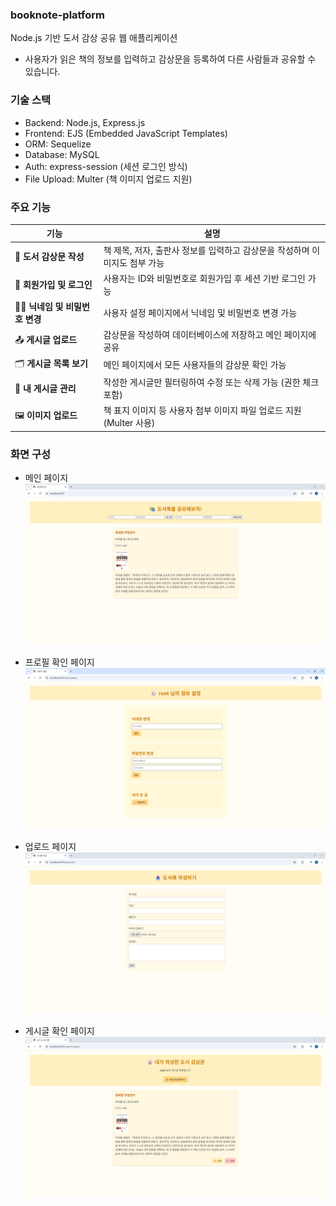 ### booknote-platform
Node.js 기반 도서 감상 공유 웹 애플리케이션
- 사용자가 읽은 책의 정보를 입력하고 감상문을 등록하여 다른 사람들과 공유할 수 있습니다.  

### 기술 스택
- Backend: Node.js, Express.js
- Frontend: EJS (Embedded JavaScript Templates)
- ORM: Sequelize
- Database: MySQL
- Auth: express-session (세션 로그인 방식)
- File Upload: Multer (책 이미지 업로드 지원)

### 주요 기능
| 기능 | 설명 |
|------|------|
| 📝 **도서 감상문 작성** | 책 제목, 저자, 출판사 정보를 입력하고 감상문을 작성하며 이미지도 첨부 가능 |
| 🔐 **회원가입 및 로그인** | 사용자는 ID와 비밀번호로 회원가입 후 세션 기반 로그인 가능 |
| 🧑‍💼 **닉네임 및 비밀번호 변경** | 사용자 설정 페이지에서 닉네임 및 비밀번호 변경 가능 |
| 📤 **게시글 업로드** | 감상문을 작성하여 데이터베이스에 저장하고 메인 페이지에 공유 |
| 🗂 **게시글 목록 보기** | 메인 페이지에서 모든 사용자들의 감상문 확인 가능 |
| 🧾 **내 게시글 관리** | 작성한 게시글만 필터링하여 수정 또는 삭제 가능 (권한 체크 포함) |
| 🖼 **이미지 업로드** | 책 표지 이미지 등 사용자 첨부 이미지 파일 업로드 지원 (Multer 사용) |

### 화면 구성
- 메인 페이지
  <img src="./images/main.png"/>
  
- 프로필 확인 페이지
  <img src="./images/profile.png"/>
  
- 업로드 페이지
  <img src="./images/upload.png"/>

- 게시글 확인 페이지
  <img src="./images/my-posts.png"/>

